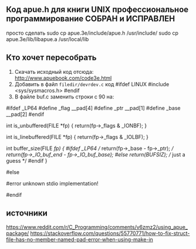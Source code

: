 ## Код apue.h для книги UNIX профессиональное программирование СОБРАН и ИСПРАВЛЕН ##
просто сделать 
sudo cp apue.3e/include/apue.h /usr/include/
sudo cp apue.3e/lib/libapue.a /usr/local/lib

## Кто хочет пересобрать ##
1. Скачать исходный код отсюда:
http://www.apuebook.com/code3e.html
2. Добавить в файл `filedir/devrdev.c` код
#ifdef LINUX
#include <sys/sysmacros.h>
#endif
3. В файле buf.c заменить строки с 90 на:

#ifdef _LP64
#define _flag __pad[4]
#define _ptr __pad[1]
#define _base __pad[2]
#endif

int
is_unbuffered(FILE *fp)
{
	return(fp->_flags & _IONBF);
}

int
is_linebuffered(FILE *fp)
{
	return(fp->_flags & _IOLBF);
}

int
buffer_size(FILE *fp)
{
#ifdef _LP64
/*	return(fp->_base - fp->_ptr); */
	return(fp->_IO_buf_end - fp->_IO_buf_base);
#else
	return(BUFSIZ);	/* just a guess */
#endif
}

#else

#error unknown stdio implementation!

#endif




## источники ##
https://www.reddit.com/r/C_Programming/comments/v6zmz2/using_apue_package/
https://stackoverflow.com/questions/55770771/how-to-fix-struct-file-has-no-member-named-pad-error-when-using-make-in
